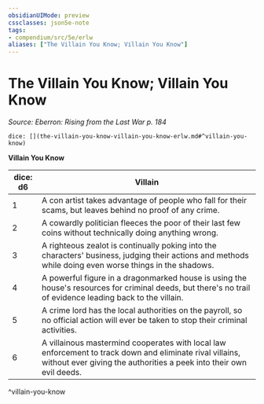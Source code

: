```yaml
---
obsidianUIMode: preview
cssclasses: json5e-note
tags:
- compendium/src/5e/erlw
aliases: ["The Villain You Know; Villain You Know"]
---
```

# The Villain You Know; Villain You Know
*Source: Eberron: Rising from the Last War p. 184* 

`dice: [](the-villain-you-know-villain-you-know-erlw.md#^villain-you-know)`

**Villain You Know**

| dice: d6 | Villain |
|----------|---------|
| 1 | A con artist takes advantage of people who fall for their scams, but leaves behind no proof of any crime. |
| 2 | A cowardly politician fleeces the poor of their last few coins without technically doing anything wrong. |
| 3 | A righteous zealot is continually poking into the characters' business, judging their actions and methods while doing even worse things in the shadows. |
| 4 | A powerful figure in a dragonmarked house is using the house's resources for criminal deeds, but there's no trail of evidence leading back to the villain. |
| 5 | A crime lord has the local authorities on the payroll, so no official action will ever be taken to stop their criminal activities. |
| 6 | A villainous mastermind cooperates with local law enforcement to track down and eliminate rival villains, without ever giving the authorities a peek into their own evil deeds. |
^villain-you-know